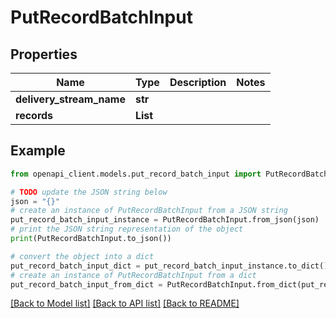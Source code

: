 # PutRecordBatchInput


## Properties

Name | Type | Description | Notes
------------ | ------------- | ------------- | -------------
**delivery_stream_name** | **str** |  | 
**records** | **List** |  | 

## Example

```python
from openapi_client.models.put_record_batch_input import PutRecordBatchInput

# TODO update the JSON string below
json = "{}"
# create an instance of PutRecordBatchInput from a JSON string
put_record_batch_input_instance = PutRecordBatchInput.from_json(json)
# print the JSON string representation of the object
print(PutRecordBatchInput.to_json())

# convert the object into a dict
put_record_batch_input_dict = put_record_batch_input_instance.to_dict()
# create an instance of PutRecordBatchInput from a dict
put_record_batch_input_from_dict = PutRecordBatchInput.from_dict(put_record_batch_input_dict)
```
[[Back to Model list]](../README.md#documentation-for-models) [[Back to API list]](../README.md#documentation-for-api-endpoints) [[Back to README]](../README.md)


